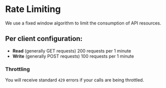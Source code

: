 # Rate Limiting 
We use a fixed window algorithm to limit the consumption of API resources.

## Per client configuration:
 - **Read** (generally GET requests) 200 requests per 1 minute
 - **Write** (generally POST requests) 100 requests per 1 minute

### Throttling
You will receive standard ```429``` errors if your calls are being throttled.
